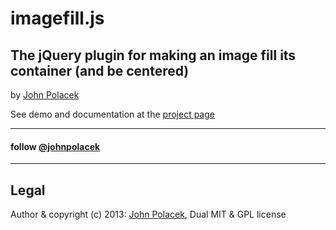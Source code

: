 # imagefill.js
## The jQuery plugin for making an image fill its container (and be centered)
by [John Polacek](http://johnpolacek.com)

See demo and documentation at the [project page](https://johnpolacek.github.io/imagefill.js)

* * *
#### follow [@johnpolacek](https://twitter.com/johnpolacek)
* * *


## Legal
Author & copyright (c) 2013: [John Polacek](http://johnpolacek.com), Dual MIT & GPL license
